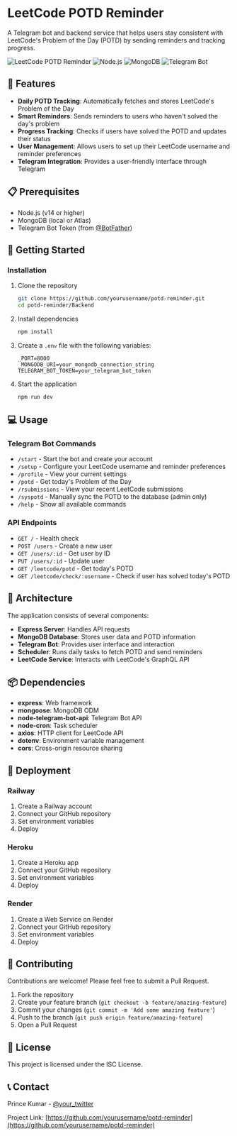 # LeetCode POTD Reminder

A Telegram bot and backend service that helps users stay consistent with LeetCode's Problem of the Day (POTD) by sending reminders and tracking progress.

![LeetCode POTD Reminder](https://img.shields.io/badge/LeetCode-POTD%20Reminder-orange)
![Node.js](https://img.shields.io/badge/Node.js-v14%2B-green)
![MongoDB](https://img.shields.io/badge/MongoDB-v4%2B-blue)
![Telegram Bot](https://img.shields.io/badge/Telegram-Bot-blue)

## 🌟 Features

- **Daily POTD Tracking**: Automatically fetches and stores LeetCode's Problem of the Day
- **Smart Reminders**: Sends reminders to users who haven't solved the day's problem
- **Progress Tracking**: Checks if users have solved the POTD and updates their status
- **User Management**: Allows users to set up their LeetCode username and reminder preferences
- **Telegram Integration**: Provides a user-friendly interface through Telegram

## 📋 Prerequisites

- Node.js (v14 or higher)
- MongoDB (local or Atlas)
- Telegram Bot Token (from [@BotFather](https://t.me/BotFather))

## 🚀 Getting Started

### Installation

1. Clone the repository
   ```bash
   git clone https://github.com/yourusername/potd-reminder.git
   cd potd-reminder/Backend
   ```

2. Install dependencies
   ```bash
   npm install
   ```

3. Create a `.env` file with the following variables:
   ```
   _PORT=8000
   _MONGODB_URI=your_mongodb_connection_string
   TELEGRAM_BOT_TOKEN=your_telegram_bot_token
   ```

4. Start the application
   ```bash
   npm run dev
   ```

## 💻 Usage

### Telegram Bot Commands

- `/start` - Start the bot and create your account
- `/setup` - Configure your LeetCode username and reminder preferences
- `/profile` - View your current settings
- `/potd` - Get today's Problem of the Day
- `/rsubmissions` - View your recent LeetCode submissions
- `/syspotd` - Manually sync the POTD to the database (admin only)
- `/help` - Show all available commands

### API Endpoints

- `GET /` - Health check
- `POST /users` - Create a new user
- `GET /users/:id` - Get user by ID
- `PUT /users/:id` - Update user
- `GET /leetcode/potd` - Get today's POTD
- `GET /leetcode/check/:username` - Check if user has solved today's POTD

## 🔧 Architecture

The application consists of several components:

- **Express Server**: Handles API requests
- **MongoDB Database**: Stores user data and POTD information
- **Telegram Bot**: Provides user interface and interaction
- **Scheduler**: Runs daily tasks to fetch POTD and send reminders
- **LeetCode Service**: Interacts with LeetCode's GraphQL API

## 📦 Dependencies

- **express**: Web framework
- **mongoose**: MongoDB ODM
- **node-telegram-bot-api**: Telegram Bot API
- **node-cron**: Task scheduler
- **axios**: HTTP client for LeetCode API
- **dotenv**: Environment variable management
- **cors**: Cross-origin resource sharing

## 🚀 Deployment

### Railway

1. Create a Railway account
2. Connect your GitHub repository
3. Set environment variables
4. Deploy

### Heroku

1. Create a Heroku app
2. Connect your GitHub repository
3. Set environment variables
4. Deploy

### Render

1. Create a Web Service on Render
2. Connect your GitHub repository
3. Set environment variables
4. Deploy

## 🤝 Contributing

Contributions are welcome! Please feel free to submit a Pull Request.

1. Fork the repository
2. Create your feature branch (`git checkout -b feature/amazing-feature`)
3. Commit your changes (`git commit -m 'Add some amazing feature'`)
4. Push to the branch (`git push origin feature/amazing-feature`)
5. Open a Pull Request

## 📝 License

This project is licensed under the ISC License.

## 📞 Contact

Prince Kumar - [@your_twitter](https://twitter.com/your_twitter)

Project Link: [https://github.com/yourusername/potd-reminder](https://github.com/yourusername/potd-reminder) 
